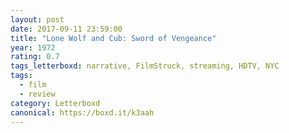 ```yaml
---
layout: post 
date: 2017-09-11 23:59:00
title: "Lone Wolf and Cub: Sword of Vengeance"
year: 1972
rating: 0.7
tags_letterboxd: narrative, FilmStruck, streaming, HDTV, NYC
tags:
  - film
  - review
category: Letterboxd
canonical: https://boxd.it/k3aah
---
```


